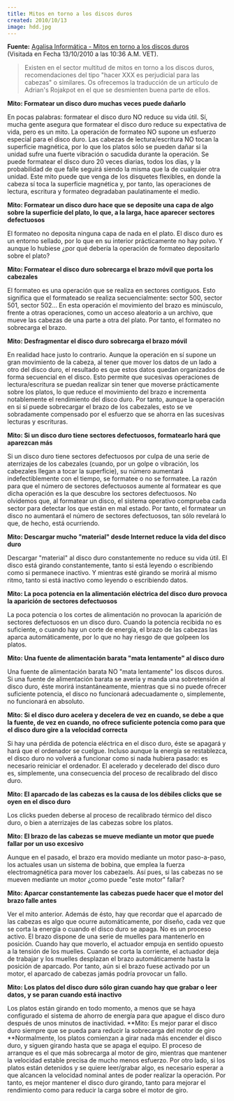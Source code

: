 ```yaml
---
title: Mitos en torno a los discos duros
created: 2010/10/13
image: hdd.jpg
---
```


**Fuente:** [Agalisa Informática - Mitos en torno a los discos duros](https://www.agalisa.es/modules.php?name=News&file=print&sid=607)  
(Visitada en Fecha 13/10/2010 a las 10:36 A.M. VET). 

> Existen en el sector multitud de mitos en torno a los discos duros, recomendaciones del tipo "hacer XXX es perjudicial para las cabezas" o similares. Os ofrecemos la traducción de un artículo de Adrian's Rojakpot en el que se desmienten buena parte de ellos. 

**Mito: Formatear un disco duro muchas veces puede dañarlo** 

En pocas palabras: formatear el disco duro NO reduce su vida útil. Sí, mucha gente asegura que formatear el disco duro reduce su expectativa de vida, pero es un mito. La operación de formateo NO supone un esfuerzo especial para el disco duro. Las cabezas de lectura/escritura NO tocan la superficie magnética, por lo que los platos sólo se pueden dañar si la unidad sufre una fuerte vibración o sacudida durante la operación. Se puede formatear el disco duro 20 veces diarias, todos los días, y la probabilidad de que falle seguirá siendo la misma que la de cualquier otra unidad. Este mito puede que venga de los disquetes flexibles, en donde la cabeza sí toca la superficie magnética y, por tanto, las operaciones de lectura, escritura y formateo degradaban paulatinamente el medio. 

**Mito: Formatear un disco duro hace que se deposite una capa de algo sobre la superficie del plato, lo que, a la larga, hace aparecer sectores defectuosos**

 El formateo no deposita ninguna capa de nada en el plato. El disco duro es un entorno sellado, por lo que en su interior prácticamente no hay polvo. Y aunque lo hubiese ¿por qué debería la operación de formateo depositarlo sobre el plato?
 
 **Mito: Formatear el disco duro sobrecarga el brazo móvil que porta los cabezales**
 
 El formateo es una operación que se realiza en sectores contiguos. Esto significa que el formateado se realiza secuencialmente: sector 500, sector 501, sector 502... En esta operación el movimiento del brazo es minúsculo, frente a otras operaciones, como un acceso aleatorio a un archivo, que mueve las cabezas de una parte a otra del plato. Por tanto, el formateo no sobrecarga el brazo.
 
 **Mito: Desfragmentar el disco duro sobrecarga el brazo móvil**
 
 En realidad hace justo lo contrario. Aunque la operación en sí supone un gran movimiento de la cabeza, al tener que mover los datos de un lado a otro del disco duro, el resultado es que estos datos quedan organizados de forma secuencial en el disco. Esto permite que sucesivas operaciones de lectura/escritura se puedan realizar sin tener que moverse prácticamente sobre los platos, lo que reduce el movimiento del brazo e incrementa notablemente el rendimiento del disco duro. Por tanto, aunque la operación en si sí puede sobrecargar el brazo de los cabezales, esto se ve sobradamente compensado por el esfuerzo que se ahorra en las sucesivas lecturas y escrituras.

**Mito: Si un disco duro tiene sectores defectuosos, formatearlo hará que aparezcan más**

  Si un disco duro tiene sectores defectuosos por culpa de una serie de aterrizajes de los cabezales (cuando, por un golpe o vibración, los cabezales llegan a tocar la superficie), su número aumentará indefectiblemente con el tiempo, se formatee o no se formatee. La razón para que el número de sectores defectuosos aumente al formatear es que dicha operación es la que descubre los sectores defectuosos. No olvidemos que, al formatear un disco, el sistema operativo comprueba cada sector para detectar los que están en mal estado. Por tanto, el formatear un disco no aumentará el número de sectores defectuosos, tan sólo revelará lo que, de hecho, está ocurriendo. 
  
**Mito: Descargar mucho "material" desde Internet reduce la vida del disco duro**
  
Descargar "material" al disco duro constantemente no reduce su vida útil. El disco está girando constantemente, tanto si está leyendo o escribiendo como si permanece inactivo. Y mientras esté girando se morirá al mismo ritmo, tanto si está inactivo como leyendo o escribiendo datos.
  
**Mito: La poca potencia en la alimentación eléctrica del disco duro provoca la aparición de sectores defectuosos**

La poca potencia o los cortes de alimentación no provocan la aparición de sectores defectuosos en un disco duro. Cuando la potencia recibida no es suficiente, o cuando hay un corte de energía, el brazo de las cabezas las aparca automáticamente, por lo que no hay riesgo de que golpeen los platos.

**Mito: Una fuente de alimentación barata "mata lentamente" al disco duro**

Una fuente de alimentación barata NO "mata lentamente" los discos duros. Si una fuente de alimentación barata se avería y manda una sobretensión al disco duro, éste morirá instantáneamente, mientras que si no puede ofrecer suficiente potencia, el disco no funcionará adecuadamente o, simplemente, no funcionará en absoluto.

**Mito: Si el disco duro acelera y decelera de vez en cuando, se debe a que la fuente, de vez en cuando, no ofrece suficiente potencia como para que el disco duro gire a la velocidad correcta**

Si hay una pérdida de potencia eléctrica en el disco duro, éste se apagará y hará que el ordenador se cuelgue. Incluso aunque la energía se restablezca, el disco duro no volverá a funcionar como si nada hubiera pasado: es necesario reiniciar el ordenador. El acelerado y decelerado del disco duro es, simplemente, una consecuencia del proceso de recalibrado del disco duro.

**Mito: El aparcado de las cabezas es la causa de los débiles clicks que se oyen en el disco duro**

Los clicks pueden deberse al proceso de recalibrado térmico del disco duro, o bien a aterrizajes de las cabezas sobre los platos.

**Mito: El brazo de las cabezas se mueve mediante un motor que puede fallar por un uso excesivo**

Aunque en el pasado, el brazo era movido mediante un motor paso-a-paso, los actuales usan un sistema de bobina, que emplea la fuerza electromagnética para mover los cabezaels. Así pues, si las cabezas no se mueven mediante un motor ¿como puede "este motor" fallar?

**Mito: Aparcar constantemente las cabezas puede hacer que el motor del brazo falle antes**

Ver el mito anterior. Además de ésto, hay que recordar que el aparcado de las cabezas es algo que ocurre automáticamente, por diseño, cada vez que se corta la energía o cuando el disco duro se apaga. No es un proceso activo. El brazo dispone de una serie de muelles para mantenerlo en posición. Cuando hay que moverlo, el actuador empuja en sentido opuesto a la tensión de los muelles. Cuando se corta la corriente, el actuador deja de trabajar y los muelles desplazan el brazo automáticamente hasta la posición de aparcado. Por tanto, aún si el brazo fuese activado por un motor, el aparcado de cabezas jamás podría provocar un fallo. 

**Mito: Los platos del disco duro sólo giran cuando hay que grabar o leer datos, y se paran cuando está inactivo**

Los platos están girando en todo momento, a menos que se haya configurado el sistema de ahorro de energía para que apague el disco duro después de unos minutos de inactividad. **Mito: Es mejor parar el disco duro siempre que se pueda para reducir la sobrecarga del motor de giro **Normalmente, los platos comienzan a girar nada más encender el disco duro, y siguen girando hasta que se apaga el equipo. El proceso de arranque es el que más sobrecarga al motor de giro, mientras que mantener la velocidad estable precisa de mucho menos esfuerzo. Por otro lado, si los platos están detenidos y se quiere leer/grabar algo, es necesario esperar a que alcancen la velocidad nominal antes de poder realizar la operación. Por tanto, es mejor mantener el disco duro girando, tanto para mejorar el rendimiento como para reducir la carga sobre el motor de giro.
